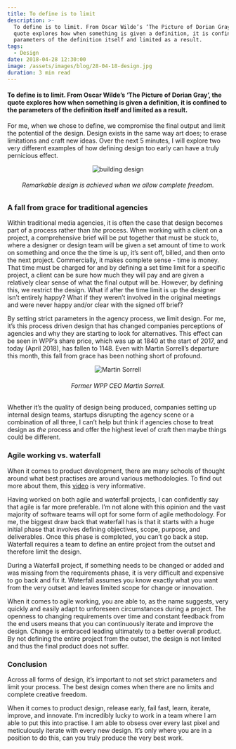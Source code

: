 ```yaml
---
title: To define is to limit
description: >-
  To define is to limit. From Oscar Wilde’s ‘The Picture of Dorian Gray’, the
  quote explores how when something is given a definition, it is confined to the
  parameters of the definition itself and limited as a result.
tags:
  - Design
date: 2018-04-28 12:30:00
image: /assets/images/blog/28-04-18-design.jpg
duration: 3 min read
---
```

#### To define is to limit. From Oscar Wilde’s ‘The Picture of Dorian Gray’, the quote explores how when something is given a definition, it is confined to the parameters of the definition itself and limited as a result.

For me, when we chose to define, we compromise the final output and limit the potential of the design. Design exists in the same way art does; to erase limitations and craft new ideas. Over the next 5 minutes, I will explore two very different examples of how defining design too early can have a truly pernicious effect.

<div class="container"><div class="row"><div class="col-12"><div align="center"><img alt="building design" src="{{ site.baseurl }}/assets/images/blog/28-04-18-design-building.jpg" /><h6>Remarkable design is achieved when we allow complete freedom.</h6></div></div></div></div>

### A fall from grace for traditional agencies

Within traditional media agencies, it is often the case that design becomes part of a process rather than *the* process. When working with a client on a project, a comprehensive brief will be put together that must be stuck to, where a designer or design team will be given a set amount of time to work on something and once the the time is up, it’s sent off, billed, and then onto the next project. Commercially, it makes complete sense - time is money. That time must be charged for and by defining a set time limit for a specific project, a client can be sure how much they will pay and are given a relatively clear sense of what the final output will be. However, by defining this, we restrict the design. What if after the time limit is up the designer isn’t entirely happy? What if they weren’t involved in the original meetings and were never happy and/or clear with the signed off brief?

By setting strict parameters in the agency process, we limit design. For me, it’s this process driven design that has changed companies perceptions of agencies and why they are starting to look for alternatives. This effect can be seen in WPP’s share price, which was up at 1840 at the start of 2017, and today (April 2018), has fallen to 1148. Even with Martin Sorrell’s departure this month, this fall from grace has been nothing short of profound.

<div class="container"><div class="row"><div class="col-12"><div align="center"><img alt="Martin Sorrell" src="{{ site.baseurl }}/assets/images/blog/28-04-18-martin-sorrell.jpg" /><h6>Former WPP CEO Martin Sorrell.</h6></div></div></div></div>

Whether it’s the quality of design being produced, companies setting up internal design teams, startups disrupting the agency scene or a combination of all three, I can’t help but think if agencies chose to treat design as *the* process and offer the highest level of craft then maybe things could be different.

### Agile working vs. waterfall

When it comes to product development, there are many schools of thought around what best practises are around various methodologies. To find out more about them, this [video](https://www.youtube.com/watch?v=_U7Py7W-Qng) is very informative.

Having worked on both agile and waterfall projects, I can confidently say that agile is far more preferable. I’m not alone with this opinion and the vast majority of software teams will opt for some form of agile methodology. For me, the biggest draw back that waterfall has is that it starts with a huge initial phase that involves defining objectives, scope, purpose, and deliverables. Once this phase is completed, you can’t go back a step. Waterfall requires a team to define an entire project from the outset and therefore limit the design.

During a Waterfall project, if something needs to be changed or added and was missing from the requirements phase, it is very difficult and expensive to go back and fix it. Waterfall assumes you know exactly what you want from the very outset and leaves limited scope for change or innovation.

When it comes to agile working, you are able to, as the name suggests, very quickly and easily adapt to unforeseen circumstances during a project. The openness to changing requirements over time and constant feedback from the end users means that you can continuously iterate and improve the design. Change is embraced leading ultimately to a better overall product. By not defining the entire project from the outset, the design is not limited and thus the final product does not suffer.

### Conclusion

Across all forms of design, it’s important to not set strict parameters and limit your process. The best design comes when there are no limits and complete creative freedom.

When it comes to product design, release early, fail fast, learn, iterate, improve, and innovate. I’m incredibly lucky to work in a team where I am able to put this into practise. I am able to obsess over every last pixel and meticulously iterate with every new design. It’s only where you are in a position to do this, can you truly produce the very best work.
